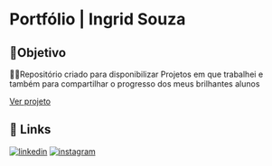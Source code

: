 # Portfólio | Ingrid Souza

## 🎯Objetivo
👩‍💻Repositório criado para disponibilizar Projetos em que trabalhei e também para compartilhar o progresso dos meus brilhantes alunos

[Ver projeto]()



## 🔗 Links

[![linkedin](https://img.shields.io/badge/linkedin-0A66C2?style=for-the-badge&logo=linkedin&logoColor=white)](https://www.linkedin.com/in/ingrid-coelho-de-abreu-de-souza?utm_source=share&utm_campaign=share_via&utm_content=profile&utm_medium=android_app)
[![instagram](https://img.shields.io/badge/instagram-833ab4?style=for-the-badge&logo=instagram&logoColor=white)](https://instagram.com/ingridcoelhoab.s?utm_source=qr&igshid=ZDExYjZkNGI0OA==)

